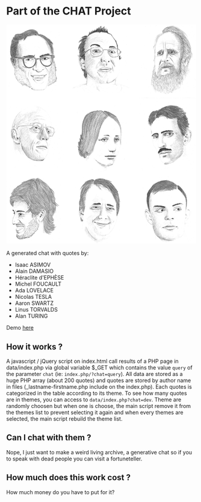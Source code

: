 # Part of the CHAT Project
![drawings](https://github.com/nclslbrn/CHAT/blob/master/dev/images/chat-protagonistes.png?raw=true)

A generated chat with quotes by:
- Isaac ASIMOV
- Alain DAMASIO
- Héraclite d'EPHÈSE
- Michel FOUCAULT
- Ada LOVELACE
- Nicolas TESLA
- Aaron SWARTZ
- Linus TORVALDS
- Alan TURING

Demo [here](https://CHAT.artemg.com/ "CHAT: Demo")

## How it works ?

A javascript / jQuery script on index.html call results of a PHP page in data/index.php via global variable $_GET which contains the value `query` of the parameter `chat` (ie: `index.php/?chat=query`).
All data are stored as a huge PHP array (about 200 quotes) and quotes are stored by author name in files (_lastname-firstname.php include on the index.php).
Each quotes is categorized in the table according to its theme. To see how many quotes are in themes, you can access to `data/index.php?chat=dev`.
Theme are randomly choosen but when one is choose, the main script remove it from the themes list to prevent selecting it again and when every themes are selected, the main script rebuild the theme list.

## Can I chat with them ?

Nope, I just want to make a weird living archive, a generative chat so if you to speak with dead people you can visit a fortuneteller.

## How much does this work cost ?

How much money do you have to put for it?
